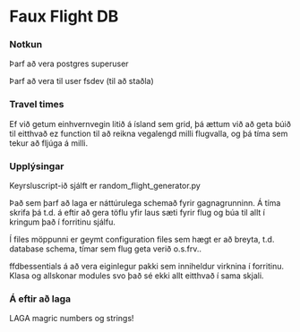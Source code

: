 # Faux Flight DB


### Notkun
Þarf að vera postgres superuser

Þarf að vera til user fsdev (til að staðla)


### Travel times
Ef við getum einhvernvegin litið á ísland sem grid, þá
ættum við að geta búið til eitthvað ez function til að 
reikna vegalengd milli flugvalla, og þá tíma sem tekur
að fljúga á milli.

### Upplýsingar
Keyrsluscript-ið sjálft er random_flight_generator.py

Það sem þarf að laga er náttúrulega schemað fyrir gagnagrunninn. Á tíma skrifa þá t.d. á eftir að gera töflu yfir laus sæti fyrir flug og búa til allt í kringum það í forritinu sjálfu. 

Í files möppunni er geymt configuration files sem hægt er að breyta, t.d. database schema, tímar sem flug geta verið o.s.frv..

ffdbessentials á að vera eiginlegur pakki sem inniheldur virknina í forritinu. Klasa og allskonar modules svo það sé ekki allt eitthvað í sama skjali.

### Á eftir að laga
LAGA magric numbers og strings!
